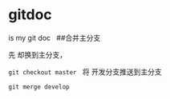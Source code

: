 # gitdoc
is my git doc
 
##合并主分支

先 却换到主分支，

<code>git checkout master</code>
 
将 开发分支推送到主分支

<code>git merge develop</code>
